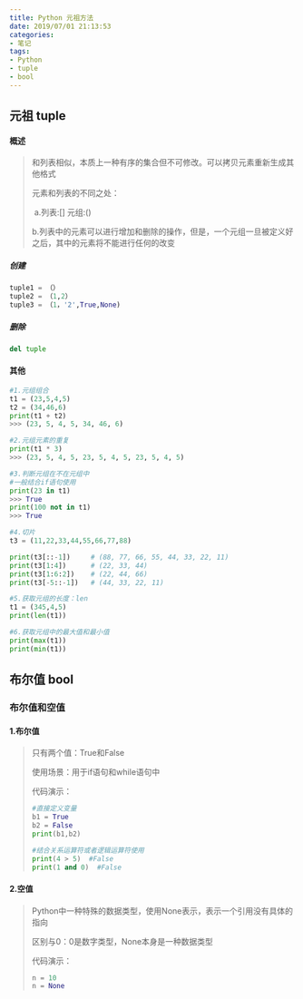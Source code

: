 ```yaml
---
title: Python 元祖方法
date: 2019/07/01 21:13:53
categories: 
- 笔记
tags: 
- Python
- tuple
- bool
---
```


## 元祖 tuple

#### 概述

> 和列表相似，本质上一种有序的集合但不可修改。可以拷贝元素重新生成其他格式
>
> 元素和列表的不同之处：
>
> ​	a.列表:[]     元组:()
>
> ​	b.列表中的元素可以进行增加和删除的操作，但是，一个元组一旦被定义好之后，其中的元素将不能进行任何的改变

##### 创建

```python
tuple1 = （）
tuple2 = （1,2）
tuple3 = （1，'2',True,None)
```

##### 删除

```python
del tuple
```

#### 其他

```python
#1.元组组合
t1 = (23,5,4,5)
t2 = (34,46,6)
print(t1 + t2)
>>> (23, 5, 4, 5, 34, 46, 6)

#2.元组元素的重复
print(t1 * 3)
>>> (23, 5, 4, 5, 23, 5, 4, 5, 23, 5, 4, 5)

#3.判断元组在不在元组中
#一般结合if语句使用
print(23 in t1)
>>> True
print(100 not in t1)
>>> True

#4.切片
t3 = (11,22,33,44,55,66,77,88)

print(t3[::-1])		# (88, 77, 66, 55, 44, 33, 22, 11)
print(t3[1:4])		# (22, 33, 44)
print(t3[1:6:2])	# (22, 44, 66)
print(t3[-5::-1])	# (44, 33, 22, 11)

#5.获取元组的长度：len
t1 = (345,4,5)
print(len(t1))

#6.获取元组中的最大值和最小值
print(max(t1))
print(min(t1))

```

## 布尔值 bool

### 布尔值和空值

#### 1.布尔值

> 只有两个值：True和False
>
> 使用场景：用于if语句和while语句中
>
> 代码演示：
>
> ```python
> #直接定义变量
> b1 = True
> b2 = False
> print(b1,b2) 
> 
> #结合关系运算符或者逻辑运算符使用
> print(4 > 5)  #False
> print(1 and 0)  #False
> ```

#### 2.空值

> Python中一种特殊的数据类型，使用None表示，表示一个引用没有具体的指向
>
> 区别与0：0是数字类型，None本身是一种数据类型
>
> 代码演示：
>
> ```python
> n = 10
> n = None
> ```

### 